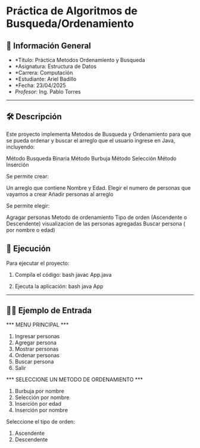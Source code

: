 
# Práctica de Algoritmos de Busqueda/Ordenamiento

## 📌 Información General

- *Título: Práctica Metodos Ordenamiento y Busqueda
- *Asignatura: Estructura de Datos
- *Carrera: Computación
- *Estudiante: Ariel Badillo
- *Fecha: 23/04/2025
- *Profesor:* Ing. Pablo Torres

---

## 🛠️ Descripción

Este proyecto implementa Metodos de Busqueda y Ordenamiento para que se pueda ordenar y buscar el arreglo que el usuario ingrese en Java, incluyendo:

Método Busqueda Binaria
Método Burbuja
Método Selección
Método Inserción

Se permite crear:

Un arreglo que contiene Nombre y Edad.
Elegir el numero de personas que vayamos a crear
Añadir personas al arreglo

Se permite elegir:

Agragar personas
Metodo de ordenamiento
Tipo de orden (Ascendente o Descendente)
visualizacion de las personas agregadas
Buscar persona ( por nombre o edad)




## 🚀 Ejecución

Para ejecutar el proyecto:

1. Compila el código:
    bash
    javac App.java
    
2. Ejecuta la aplicación:
    bash
    java App
    

---

## 🧑‍💻 Ejemplo de Entrada

*** MENU PRINCIPAL ***
1. Ingresar personas
2. Agregar persona
3. Mostrar personas
4. Ordenar personas
5. Buscar persona
6. Salir

*** SELECCIONE UN METODO DE ORDENAMIENTO ***
1. Burbuja por nombre
2. Selección por nombre
3. Inserción por edad
4. Inserción por nombre

Seleccione el tipo de orden:
1. Ascendente
2. Descendente